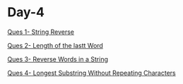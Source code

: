 # Day-4

[Ques 1- String Reverse](https://leetcode.com/problems/reverse-string/description/ "Ques 1")

[Ques 2- Length of the lastt Word](https://leetcode.com/problems/length-of-last-word/description/ "Ques 2- Length of the lastt Word")

[Ques 3-  Reverse Words in a String](https://leetcode.com/problems/reverse-words-in-a-string/description/ "Ques 3-  Reverse Words in a String")

[Ques 4- Longest Substring Without Repeating Characters](https://leetcode.com/problems/longest-substring-without-repeating-characters/description/ "Ques 4- Longest Substring Without Repeating Characters")


